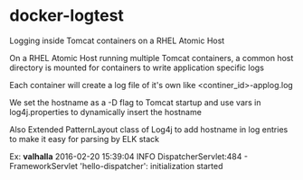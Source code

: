 # docker-logtest
Logging inside Tomcat containers on a RHEL Atomic Host

On a RHEL Atomic Host running multiple Tomcat containers, a common host directory is mounted for containers to write application specific logs

Each container will create a log file of it's own like <continer_id>-applog.log

We set the hostname as a -D flag to Tomcat startup and use vars in log4j.properties to dynamically insert the hostname

Also Extended PatternLayout class of Log4j to add hostname in log entries to make it easy for parsing by ELK stack

Ex:
**valhalla** 2016-02-20 15:39:04 INFO  DispatcherServlet:484 - FrameworkServlet 'hello-dispatcher': initialization started

